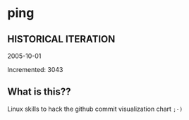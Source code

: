 # ping

## HISTORICAL ITERATION
2005-10-01

Incremented: 3043

## What is this?? 
Linux skills to hack the github commit visualization chart `;-)`
